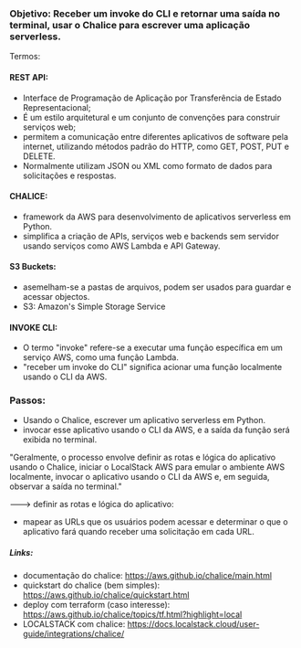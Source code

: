 ### Objetivo: Receber um invoke do CLI e retornar uma saída no terminal, usar o Chalice para escrever uma aplicação serverless.

Termos:
#### REST API:
* Interface de Programação de Aplicação por Transferência de Estado Representacional;
* É um estilo arquitetural e um conjunto de convenções para construir serviços web;
* permitem a comunicação entre diferentes aplicativos de software pela internet, utilizando métodos padrão do HTTP, como GET, POST, PUT e DELETE. 
* Normalmente utilizam JSON ou XML como formato de dados para solicitações e respostas.

#### CHALICE:
*  framework da AWS para desenvolvimento de aplicativos serverless em Python. 
*  simplifica a criação de APIs, serviços web e backends sem servidor usando serviços como AWS Lambda e API Gateway.

#### S3 Buckets:
* asemelham-se a pastas de arquivos, podem ser usados para guardar e acessar objectos.
* S3: Amazon's Simple Storage Service


#### INVOKE CLI:
* O termo "invoke" refere-se a executar uma função específica em um serviço AWS, como uma função Lambda.
* "receber um invoke do CLI" significa acionar uma função localmente usando o CLI da AWS.

### Passos:
* Usando o Chalice, escrever um aplicativo serverless em Python. 
* invocar esse aplicativo usando o CLI da AWS, e a saída da função será exibida no terminal.

"Geralmente, o processo envolve definir as rotas e lógica do aplicativo usando o Chalice, iniciar o LocalStack AWS para emular o ambiente AWS localmente, invocar o aplicativo usando o CLI da AWS e, em seguida, observar a saída no terminal."

---> definir as rotas e lógica do aplicativo: 
* mapear as URLs que os usuários podem acessar e determinar o que o aplicativo fará quando receber uma solicitação em cada URL.



##### Links:
* documentação do chalice: https://aws.github.io/chalice/main.html
* quickstart do chalice (bem simples): https://aws.github.io/chalice/quickstart.html
* deploy com terraform (caso interesse): https://aws.github.io/chalice/topics/tf.html?highlight=local
* LOCALSTACK com chalice: https://docs.localstack.cloud/user-guide/integrations/chalice/

